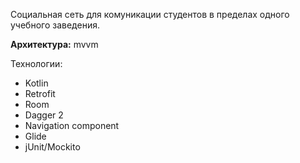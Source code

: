 Социальная сеть для комуникации студентов в пределах одного учебного заведения.

<b>Архитектура:</b> mvvm

Технологии:
- Kotlin
- Retrofit
- Room
- Dagger 2
- Navigation component
- Glide
- jUnit/Mockito
